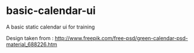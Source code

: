 # basic-calendar-ui
A basic static calendar ui for training

Design taken from : http://www.freepik.com/free-psd/green-calendar-psd-material_688226.htm
